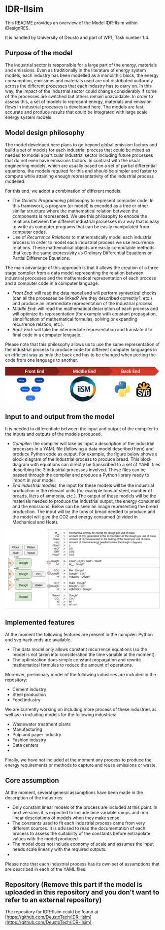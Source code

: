 # IDR-IIsim

This README provides an overview of the Model IDR-IIsim within iDesignRES.  

It is handled by University of Deusto and part of WP1, Task number 1.4. 

## Purpose of the model  

The industrial sector is responsible for a large part of the energy, materials and emissions. Even as traditionally in the literature of energy system models, each industry has been modelled as a monolithic block, the energy consumption, emissions and materials used are not distributed uniformly across the different processes that each industry has to carry on. In this way, the impact of the industrial sector could change considerably if some of the processes are switched but others remain unavoidable. In order to assess this, a set of models to represent energy, materials and emission flows in industrial processes is developed here. The models are fast, accurate and produce results that could be integrated with large scale energy system models. 

## Model design philosophy  

The model developed here plans to go beyond global emission factors and build a set of models for each industrial process that could be mixed as needed to model a particular industrial sector including future processes that do not even have emissions factors. In contrast with the usual engineering models, which are usually based on a set of partial differential equations, the models required for this end should be simpler and faster to compute while attaining enough representativity of the industrial process modelled. 

For this end, we adopt a combination of different models:
  - The *Genetic Programming* philosophy to represent computer code: In this framework, a program (or model) is encoded as a tree or other similar structure where the mathematical relation between the components is represented. We use this philosophy to encode the relations between the different industrial processes in a way that is easy to write as computer programs that can be  easily manipulated from computer codes.
  - Use of *Recurrence Relations* to mathematically model each industrial process:  In order to model each industrial process we use recurrence relations. These mathematical objects are easily computable methods that keep the same expressivity as Ordinary Differential Equations or Partial Difference Equations.

The main advantage of this approach is that it allows the creation of a three stage compiler from a data model representing the relation between industrial processes and the mathematical representation of each process and a computer code in a computer language.
  - *Front End*: will read the data model and will perform syntactical checks (can all the processes be linked? Are they described correctly?, etc.) and produce an intermediate representation of the industrial process. 
  - *Middle End*: will read the mathematical description of each process and will optimize its representation (for example with constant propagation, simplification of mathematical formulas, solving or expanding recurrence relation, etc.). 
  - *Back End*: will take the intermediate representation and translate it to final code in a computer lenguaje. 

Please note that this philosophy allows us to use the same representation of the industrial process to produce code for different computer languages in an efficient way as only the back end has to be changed when porting the code from one language to another.

![Visual summary of the three steps used in the model](./compiler.png)

## Input to and output from the model  

It is needed to differentiate between the input and output of the compiler to the inputs and outputs of the models produced. 
  - *Compiler*: the compiler will take as input a description of the industrial processes in a YAML file (following a data model described here)  and produce Python code as output. For example, the figure below shows a block diagram of the industrial process to produce bread. This block diagram with equations can directly be transcribed to a set of YAML files describing the 3 industrial processes involved. These files can be passed through the compiler and produce a Python library  ready to import in your model. 
  - *End industrial models*: the input for these models will be the industrial production in the relevant units (for example tons of steel, number of breads, liters of ammonia, etc.). The output of these models will be the materials needed to produce the industrial output, the energy consumed and the emissions. Below can be seen an image representing the bread production. The input will be the tons of bread needed to produce and the model will give the CO2 and energy consumed (divided in Mechanical and Heat).

![Example of block diagram and recurrence relations for the bread industry](./industry.png)

## Implemented features  

At the moment the following features are present in the compiler:
Python and svg back ends are available. 
  - The data model only allows constant recurrence equations (so the model is not taken into consideration the time variable at the moment). 
  - The optimization does simple constant propagation and rewrite mathematical formulas to reduce the amount of operations. 

Moreover, preliminary model of the following industries are included in the repository:
  - Cement industry
  - Steel production
  - Food industry

We are currently working on including more process of these industries as well as in including models for the following industries:
  - Wastewater treatment plants
  - Manufacturing
  - Pulp and paper industry
  - Fashion industry
  - Data centers
  - 
Finally, we have not included at the moment any process to produce the energy requirements or methods to capture and reuse emissions or waste. 

## Core assumption  

At the moment, several general assumptions have been made in the description of the industries: 
  - Only constant linear models of the process are included at this point. In next versions it is expected to include time variable ramps and non linear descriptions of models when they make sense.
  - The constants used to fit each industrial process came from very different sources. It is advised to read the documentation of each process to assess the suitability of the constants before extrapolate values with the model produced. 
  - The model does not include economy of scale and assumes the input needs scale linearly with the required outputs.
  - 
Please note that each industrial process has its own set of assumptions that are described in each of the YAML files. 

## Repository (Remove this part if the model is uploaded in this repository and you don't want to refer to an external repository) 

The repository for IDR-IIsim could be found at [https://github.com/DeustoTech/IDR-IIsim](https://github.com/DeustoTech/IDR-IIsim)
